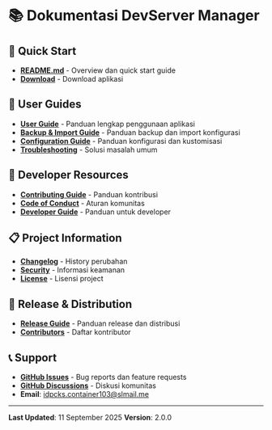 # 📚 Dokumentasi DevServer Manager

## 🚀 Quick Start
- **[README.md](README.md)** - Overview dan quick start guide
- **[Download](https://github.com/idpcks/DevServerManager/releases)** - Download aplikasi

## 📖 User Guides
- **[User Guide](docs/USER_GUIDE.md)** - Panduan lengkap penggunaan aplikasi
- **[Backup & Import Guide](docs/BACKUP_IMPORT_GUIDE.md)** - Panduan backup dan import konfigurasi
- **[Configuration Guide](docs/CONFIGURATION.md)** - Panduan konfigurasi dan kustomisasi
- **[Troubleshooting](docs/TROUBLESHOOTING.md)** - Solusi masalah umum

## 🔧 Developer Resources
- **[Contributing Guide](CONTRIBUTING.md)** - Panduan kontribusi
- **[Code of Conduct](CODE_OF_CONDUCT.md)** - Aturan komunitas
- **[Developer Guide](docs/DEVELOPER.md)** - Panduan untuk developer

## 📋 Project Information
- **[Changelog](CHANGELOG.md)** - History perubahan
- **[Security](SECURITY.md)** - Informasi keamanan
- **[License](LICENSE)** - Lisensi project

## 🚀 Release & Distribution
- **[Release Guide](RELEASE_GUIDE.md)** - Panduan release dan distribusi
- **[Contributors](CONTRIBUTORS.md)** - Daftar kontributor

## 📞 Support
- **[GitHub Issues](https://github.com/idpcks/DevServerManager/issues)** - Bug reports dan feature requests
- **[GitHub Discussions](https://github.com/idpcks/DevServerManager/discussions)** - Diskusi komunitas
- **Email**: idpcks.container103@slmail.me

---

**Last Updated**: 11 September 2025
**Version**: 2.0.0
